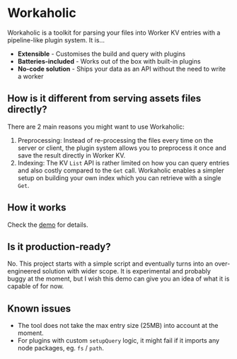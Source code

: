# Workaholic

Workaholic is a toolkit for parsing your files into Worker KV entries with a pipeline-like plugin system. It is...

- **Extensible** - Customises the build and query with plugins
- **Batteries-included** - Works out of the box with built-in plugins
- **No-code solution** - Ships your data as an API without the need to write a worker

## How is it different from serving assets files directly?

There are 2 main reasons you might want to use Workaholic:

1. Preprocessing: Instead of re-processing the files every time on the server or client, the plugin system allows you to preprocess it once and save the result directly in Worker KV.
2. Indexing: The KV `List` API is rather limited on how you can query entries and also costly compared to the `Get` call. Workaholic enables a simpler setup on building your own index which you can retrieve with a single `Get`.

## How it works

Check the [demo](https://demo.workaholic.site) for details.

## Is it production-ready?

No. This project starts with a simple script and eventually turns into an over-engineered solution with wider scope. It is experimental and probably buggy at the moment, but I wish this demo can give you an idea of what it is capable of for now.

## Known issues

- The tool does not take the max entry size (25MB) into account at the moment.
- For plugins with custom `setupQuery` logic, it might fail if it imports any node packages, eg. `fs` / `path`.
